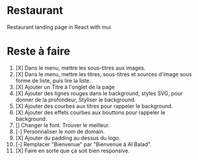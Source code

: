 # Restaurant

Restaurant landing page in React with mui

# Reste à faire

1. [X] Dans le menu, mettre les sous-titres aux images.
2. [X] Dans le menu, mettre les titres, sous-titres et sources d'image sous forme de liste, puis lire la liste.
3. [X] Ajouter un Titre à l'onglet de la page
4. [X] Ajouter des lignes rouges dans le background, styles SVG, pour donner de la profondeur, Styliser le background.
5. [X] Ajouter des courbes aux titres pour rappeler le background.
6. [X] Ajouter des effets courbes aux bouttons pour rappeler le background.
7. [] Changer le font. Trouver le meilleur.
8. [-] Personnaliser le nom de domain.
9. [X] Ajouter du padding au dessus du logo.
10. [-] Remplacer "Bienvenue" par "Bienvenue à Al Balad".
11. [X] Faire en sorte que ça soit bien responsive.